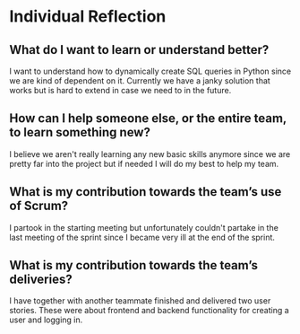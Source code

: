 # Individual Reflection

## What do I want to learn or understand better?
I want to understand how to dynamically create SQL queries in Python since we are kind of dependent on it. Currently we have a janky solution that works but is hard to extend in case we need to in the future. 


## How can I help someone else, or the entire team, to learn something new?
I believe we aren't really learning any new basic skills anymore since we are pretty far into the project but if needed I will do my best to help my team. 


## What is my contribution towards the team’s use of Scrum?
I partook in the starting meeting but unfortunately couldn't partake in the last meeting of the sprint since I became very ill at the end of the sprint.


## What is my contribution towards the team’s deliveries?
I have together with another teammate finished and delivered two user stories. These were about frontend and backend functionality for creating a user and logging in. 

